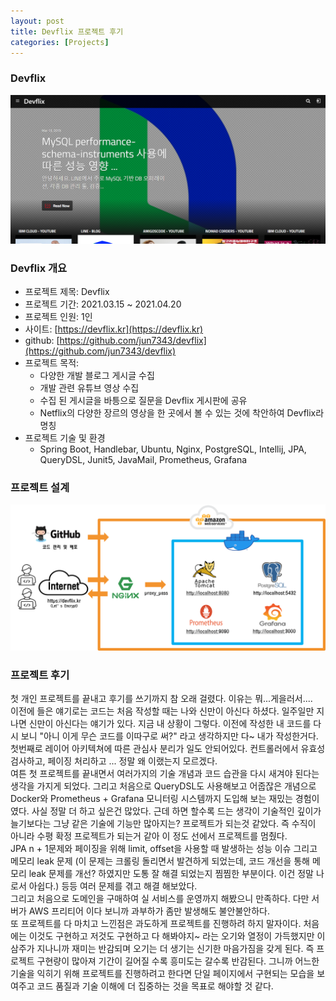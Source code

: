 ```yaml
---
layout: post
title: Devflix 프로젝트 후기
categories: [Projects]
---
```


### Devflix

<a href="https://devflix.kr" target="_blank"><img src="/assets/images/projects/devflix-postscripts/devflix-home.png" alt="devflix"></a><br>

### Devflix 개요

- 프로젝트 제목: Devflix
- 프로젝트 기간: 2021.03.15 ~ 2021.04.20
- 프로젝트 인원: 1인
- 사이트: [https://devflix.kr](https://devflix.kr)
- github: [https://github.com/jun7343/devflix](https://github.com/jun7343/devflix)
- 프로젝트 목적:
  - 다양한 개발 블로그 게시글 수집
  - 개발 관련 유튜브 영상 수집
  - 수집 된 게시글을 바틍으로 질문을 Devflix 게시판에 공유
  - Netflix의 다양한 장르의 영상을 한 곳에서 볼 수 있는 것에 착안하여 Devflix라 명칭
- 프로젝트 기술 및 환경
  - Spring Boot, Handlebar, Ubuntu, Nginx, PostgreSQL, Intellij, JPA, QueryDSL, Junit5, JavaMail, Prometheus, Grafana
    <br>

### 프로젝트 설계

<img src="/assets/images/projects/devflix-postscripts/devflix-architecture.png"><br>

### 프로젝트 후기

첫 개인 프로젝트를 끝내고 후기를 쓰기까지 참 오래 걸렸다. 이유는 뭐...게을러서....  
이전에 들은 얘기로는 코드는 처음 작성할 때는 나와 신만이 아신다 하셨다. 일주일만 지나면 신만이 아신다는 얘기가 있다. 지금 내 상황이 그렇다. 이전에 작성한 내 코드를 다시 보니 "아니 이게 무슨 코드를 이따구로 써?" 라고 생각하지만 다~ 내가 작성한거다. 첫번째로 레이어 아키텍쳐에 따른 관심사 분리가 일도 안되어있다. 컨트롤러에서 유효성 검사하고, 페이징 처리하고 ... 정말 왜 이랬는지 모르겠다.  
여튼 첫 프로젝트를 끝내면서 여러가지의 기술 개념과 코드 습관을 다시 새겨야 된다는 생각을 가지게 되었다. 그리고 처음으로 QueryDSL도 사용해보고 어줍잖은 개념으로 Docker와 Prometheus + Grafana 모니터링 시스템까지 도입해 보는 재밌는 경험이였다. 사실 정말 더 하고 싶은건 많았다. 근데 하면 할수록 드는 생각이 기술적인 깊이가 늘기보다는 그냥 같은 기술에 기능만 많아지는? 프로젝트가 되는것 같았다. 즉 수직이 아니라 수평 확정 프로젝트가 되는거 같아 이 정도 선에서 프로젝트를 멈췄다.  
JPA n + 1문제와 페이징을 위해 limit, offset을 사용할 때 발생하는 성능 이슈 그리고 메모리 leak 문제 (이 문제는 크롤링 돌리면서 발견하게 되었는데, 코드 개선을 통해 메모리 leak 문제를 개선? 하였지만 도통 잘 해결 되었는지 찜찜한 부분이다. 이건 정말 나로서 아쉽다.) 등등 여러 문제를 겪고 해결 해보았다.  
그리고 처음으로 도메인을 구매하여 실 서비스를 운영까지 해봤으니 만족하다. 다만 서버가 AWS 프리티어 이다 보니까 과부하가 좀만 발생해도 불안불안하다.  
또 프로젝트를 다 마치고 느낀점은 과도하게 프로젝트를 진행하려 하지 말자이다. 처음에는 이것도 구현하고 저것도 구현하고 다 해봐야지~ 라는 오기와 열정이 가득했지만 이삼주가 지나니까 재미는 반감되며 오기는 더 생기는 신기한 마음가짐을 갖게 된다. 즉 프로젝트 구현량이 많아져 기간이 길어질 수록 흥미도는 갈수록 반감된다. 그니까 어느한 기술을 익히기 위해 프로젝트를 진행하려고 한다면 단일 페이지에서 구현되는 모습을 보여주고 코드 품질과 기술 이해에 더 집중하는 것을 목표로 해야할 것 같다.
